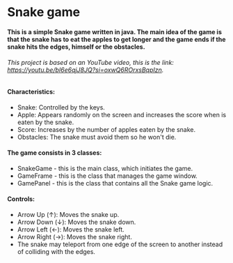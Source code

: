 # Snake game

#### This is a simple Snake game written in java. The main idea of the game is that the snake has to eat the apples to get longer and the game ends if the snake hits the edges, himself or the obstacles.

###### This project is based on an YouTube video, this is the link: https://youtu.be/bI6e6qjJ8JQ?si=oxwQ6ROrxsBqpIzn.

#### Characteristics:
* Snake: Controlled by the keys.
* Apple: Appears randomly on the screen and increases the score when is eaten by the snake.
* Score: Increases by the number of apples eaten by the snake.
* Obstacles: The snake must avoid them so he won't die.


#### The game consists in 3 classes:
* SnakeGame - this is the main class, which initiates the game.
* GameFrame - this is the class that manages the game window.
* GamePanel - this is the class that contains all the Snake game logic.

#### Controls:
* Arrow Up (↑): Moves the snake up.
* Arrow Down (↓): Moves the snake down.
* Arrow Left (←): Moves the snake left.
* Arrow Right (→): Moves the snake right.
* The snake may teleport from one edge of the screen to another instead of colliding with the edges.
